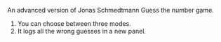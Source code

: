 An advanced version of Jonas Schmedtmann Guess the number game.
1.  You can choose between three modes.
2.  It logs all the wrong guesses in a new panel.
